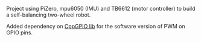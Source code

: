 Project using PiZero, mpu6050 (IMU) and TB6612 (motor controller) to build a self-balancing two-wheel robot. 

Added dependency on [CppGPIO lib](https://github.com/JoachimSchurig/CppGPIO) for the software version of PWM on GPIO pins. 


